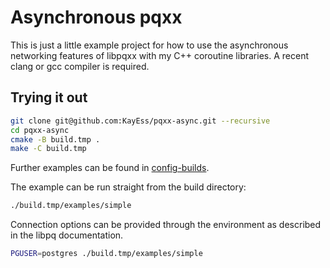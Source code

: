 # Asynchronous pqxx

This is just a little example project for how to use the asynchronous networking features of libpqxx with my C++ coroutine libraries. A recent clang or gcc compiler is required.


## Trying it out

```bash
git clone git@github.com:KayEss/pqxx-async.git --recursive
cd pqxx-async
cmake -B build.tmp .
make -C build.tmp
```

Further examples can be found in [config-builds](./config-builds).

The example can be run straight from the build directory:

```bash
./build.tmp/examples/simple
```

Connection options can be provided through the environment as described in the libpq documentation.

```bash
PGUSER=postgres ./build.tmp/examples/simple
```

